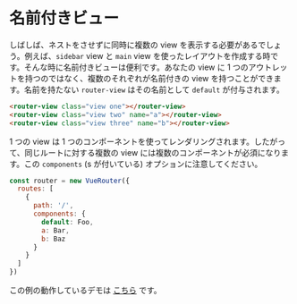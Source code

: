 # 名前付きビュー

しばしば、ネストをさせずに同時に複数の view を表示する必要があるでしょう。例えば、`sidebar` view と `main` view を使ったレイアウトを作成する時です。そんな時に名前付きビューは便利です。あなたの view に 1 つのアウトレットを持つのではなく、複数のそれぞれが名前付きの view を持つことができます。名前を持たない `router-view` はその名前として `default` が付与されます。

``` html
<router-view class="view one"></router-view>
<router-view class="view two" name="a"></router-view>
<router-view class="view three" name="b"></router-view>
```

1 つの view は 1 つのコンポーネントを使ってレンダリングされます。したがって、同じルートに対する複数の view には複数のコンポーネントが必須になります。この `components` (s が付いている) オプションに注意してください。

``` js
const router = new VueRouter({
  routes: [
    {
      path: '/',
      components: {
        default: Foo,
        a: Bar,
        b: Baz
      }
    }
  ]
})
```

この例の動作しているデモは 
[こちら](https://jsfiddle.net/posva/6du90epg/) です。
